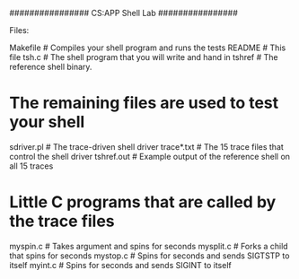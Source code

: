 ################
CS:APP Shell Lab
################

Files:

Makefile	      # Compiles your shell program and runs the tests
README		      # This file
tsh.c		        # The shell program that you will write and hand in
tshref		      # The reference shell binary.

# The remaining files are used to test your shell
sdriver.pl	    # The trace-driven shell driver
trace*.txt	    # The 15 trace files that control the shell driver
tshref.out 	    # Example output of the reference shell on all 15 traces

# Little C programs that are called by the trace files
myspin.c	      # Takes argument <n> and spins for <n> seconds
mysplit.c	      # Forks a child that spins for <n> seconds
mystop.c        # Spins for <n> seconds and sends SIGTSTP to itself
myint.c         # Spins for <n> seconds and sends SIGINT to itself
